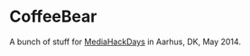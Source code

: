 CoffeeBear
=========

A bunch of stuff for <a href="http://mediahackdays.com/">MediaHackDays</a> in Aarhus, DK, May 2014.
